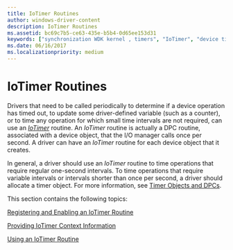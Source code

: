 ```yaml
---
title: IoTimer Routines
author: windows-driver-content
description: IoTimer Routines
ms.assetid: bc69c7b5-ce63-435e-b5b4-0d65ee153d31
keywords: ["synchronization WDK kernel , timers", "IoTimer", "device time-outs WDK kernel", "time-outs WDK kernel", "timing operations WDK kernel", "timeout device I/O operations WDK kernel"]
ms.date: 06/16/2017
ms.localizationpriority: medium
---
```


# IoTimer Routines





Drivers that need to be called periodically to determine if a device operation has timed out, to update some driver-defined variable (such as a counter), or to time any operation for which small time intervals are not required, can use an [*IoTimer*](https://msdn.microsoft.com/library/windows/hardware/ff550381) routine. An *IoTimer* routine is actually a DPC routine, associated with a device object, that the I/O manager calls once per second. A driver can have an *IoTimer* routine for each device object that it creates.

In general, a driver should use an *IoTimer* routine to time operations that require regular one-second intervals. To time operations that require variable intervals or intervals shorter than once per second, a driver should allocate a timer object. For more information, see [Timer Objects and DPCs](timer-objects-and-dpcs.md).

This section contains the following topics:

[Registering and Enabling an IoTimer Routine](registering-and-enabling-an-iotimer-routine.md)

[Providing IoTimer Context Information](providing-iotimer-context-information.md)

[Using an IoTimer Routine](using-an-iotimer-routine.md)

 

 





